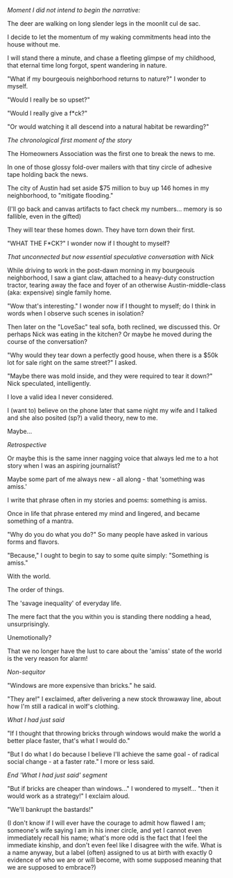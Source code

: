 *Moment I did not intend to begin the narrative:*

The deer are walking on long slender legs in the moonlit cul de sac.

I decide to let the momentum of my waking commitments head into the house without me.

I will stand there a minute, and chase a fleeting glimpse of my childhood, that eternal time long forgot, spent wandering in nature.

"What if my bourgeouis neighborhood returns to nature?" I wonder to myself.

"Would I really be so upset?"

"Would I really give a f*ck?"

"Or would watching it all descend into a natural habitat be rewarding?"

*The chronological first moment of the story*

The Homeowners Association was the first one to break the news to me.

In one of those glossy fold-over mailers with that tiny circle of adhesive tape holding back the news.

The city of Austin had set aside $75 million to buy up 146 homes in my neighborhood, to "mitigate flooding."

(I'll go back and canvas artifacts to fact check my numbers... memory is so fallible, even in the gifted)

They will tear these homes down.  They have torn down their first.

"WHAT THE F*CK?" I wonder now if I thought to myself?

*That unconnected but now essential speculative conversation with Nick*

While driving to work in the post-dawn morning in my bourgeouis neighborhood, I saw a giant claw, attached to a heavy-duty construction tractor, tearing away the face and foyer of an otherwise Austin-middle-class (aka: expensive) single family home.

"Wow that's interesting." I wonder now if I thought to myself; do I think in words when I observe such scenes in isolation?

Then later on the "LoveSac" teal sofa, both reclined, we discussed this.  Or perhaps Nick was eating in the kitchen?  Or maybe he moved during the course of the conversation?

"Why would they tear down a perfectly good house, when there is a $50k lot for sale right on the same street?" I asked.

"Maybe there was mold inside, and they were required to tear it down?" Nick speculated, intelligently.

I love a valid idea I never considered.

I (want to) believe on the phone later that same night my wife and I talked and she also posited (sp?) a valid theory, new to me.

Maybe...

*Retrospective*

Or maybe this is the same inner nagging voice that always led me to a hot story when I was an aspiring journalist?

Maybe some part of me always new - all along - that 'something was amiss.'

I write that phrase often in my stories and poems:  something is amiss.

Once in life that phrase entered my mind and lingered, and became something of a mantra.

"Why do you do what you do?" So many people have asked in various forms and flavors.

"Because," I ought to begin to say to some quite simply:  "Something is amiss."

With the world.

The order of things.

The 'savage inequality' of everyday life.

The mere fact that the you within you is standing there nodding a head, unsurprisingly.

Unemotionally?

That we no longer have the lust to care about the 'amiss' state of the world is the very reason for alarm!

*Non-sequitor*

"Windows are more expensive than bricks." he said.

"They are!" I exclaimed, after delivering a new stock throwaway line, about how I'm still a radical in wolf's clothing.

*What I had just said*

"If I thought that throwing bricks through windows would make the world a better place faster, that's what I would do."

"But I do what I do because I believe I'll achieve the same goal - of radical social change - at a faster rate." I more or less said.

*End 'What I had just said' segment*

"But if bricks are cheaper than windows..." I wondered to myself... "then it would work as a strategy!" I exclaim aloud.

"We'll bankrupt the bastards!"

(I don't know if I will ever have the courage to admit how flawed I am; someone's wife saying I am in his inner circle, and yet I cannot even immediately recall his name; what's more odd is the fact that I feel the immediate kinship, and don't even feel like I disagree with the wife.  What is a name anyway, but a label (often) assigned to us at birth with exactly 0 evidence of who we are or will become, with some supposed meaning that we are supposed to embrace?)
